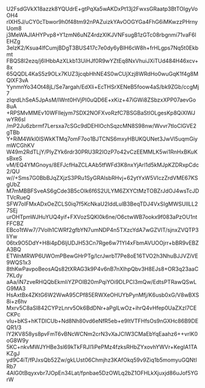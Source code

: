 U2FsdGVkX18azzk8YQUdrE+gtPqXa5wAKDxPt13j2FwxsGRaatp3BtTOlgyVoOH4
rIXH5J/uCY0cTbwor9h0f48tm92nPAZuizkYAvOOGYGa4FhG6iMKwzzPHrnyUom8
j3MeWAJIAHYPvp8+Y1zmN6uNZ4rdzXlKJVNFsugB1zGTc08rbgnmi71vaF6lEHZg
3elzK2/Ksua4lfCumjBDgT3BUS417c7e0dy6yBlH6cW8h+frHLgps7Nq5t0Ekbmt
FBQS8l2ezq/j6IHbbAzXLkb13UiHJf0R9wYZtEq8NxVhuiJXiTUd484H46xcv+8x
65QQDL4KaS5z9OLx7KUZ3jcqbHhNE4S0wCUjXzj8WRdHo0wuGqK1f4g8MQlXF3vA
YynmnYo34Ot48jL/Se7argah/EdXli+EcTHSrXENeB5foow4aS/bk9ZGb/ccgMj7
zIqrdLhSeA5JpAsM/lWnt0HVjPI0uQD6E+xKiz+47iGWi8ZSbzxXPP07aevGo8uA
+RPSMvMMEv10WFllejym7SDX2NOFXvoRzfC7BSGBaStIOLgesKp8QiXlWJwYR6sI
/mP2Ju6zbrmf7Lersxa7cSGc9dDEHIOchSqzcMN8S98nw/Wvvr7tIoClGVE2gTBb
Y+RiM4Wkl0lSWkKTMq7omF7oo1BJTCNS6mxyHBUKQUNet3JwVl5uqmGiymWCGhKV
W49m2RdTLjY/PlyZYk6rdr30PRU3R2IOzP7o42vCzEEMMLK5wi1RnHxBKuKsBxeS
vM/EQ4YMGnoys/8EFJcfHaZCLAAb5tfWFd3K8nxYjArl1d5kMJpKZDRxpCdc2/QU
w//+Sms7G0BbBJqZXjzS3PRu1SyGRAIsbRHvj+62ytYxW5VIczZrdVME67KSgUbZ
M7mMBBFSveAS6gCde3B5cOIk6f6S2ULYM6ZXYCtMzTOBZrJdOJ4wsTcJDTVcRueQ
SFW7oIFMxADxOeZCLS0iq7f5KcNkaU2IddLulB3BeqTDJ4VxSIgMWSUIlLL27SEj
urOHTpmWJHuYUQ4yif+FXVozSQKl0k6ne/O6ctwWB7ookx9f083aPzOU1ntFFCBZ
EBco1tWw7/7VoIh1CWRf2gfbYN7umNDP4n5TXzcYdA7wGZVlT/sjnxZVQTP3IiYw
06tx9O5DdY+H8i4pD6ljUDJH53Cn7Rge6w71YI4xFbmAVUOOjrr+bBR9vEBZA3BQ
ETWnMRWP6UWOmPBewGHrPTg/lcrJwrbT7Pe8oE16TVO2h3NhuBJJVZiVE9WQS1x3
8thKwPavpoBeosAQs82tXRAG3k9P4v6nB7nXlhpQbv3H8EJs8+OR3q23aaC7KLdy
aAa/iN7zveRHQQbEkmIiYZPOIB20mPqiYOi9DLPCI3mQw/EdtsPTRawQSwLG9MA3
HsAxtBx4ZKtG6W2WwA95CPf85ERWXeOHUYbPynMfj/K6usb0xG/V8wBXS8i+z6hv
Mxrv5C8aSl842CYPzLnrv5Ok6BdDNr+aPgILwOz+ihrQ4vHfep0UaZXzI7CECKPc
vIu+bKS+hKTDlCUb+Nd8Nh80vd6eNfR5eb+e9ItVTFHfsOs9nGXHc86B9DEQR1/3
lY2KV858ys8pvFmT6vBNcWCNm2crN3vXaJClW3CMaEbYqEaahz6++vrlK0oG8W9y
5KC+nkvMWJYHBe3sl69kTkFRJI1iPePMz4fzksRHbZYxovhYWVr+KegIA1TAKZgJ
yd9C4iT/fPJxsQb52Zw/gkLUst06Chmjhz3KAfOkq59v9Ziq1b5momyuGQNtIRb7
4AlG0tBqyxvbr7JOpEn34Lat/fpnbae5DzOWLq2bZ1OFHLkXjuxjd86uJof5YGrW

